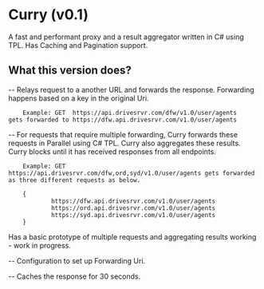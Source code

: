 Curry (v0.1)
=============

A fast and performant proxy and a result aggregator written in C# using TPL. Has Caching and Pagination support.

What this version does?
----------------------
 
 --  Relays request to a another URL and forwards the response.  Forwarding happens based on a key in the original Uri.
 
		Example: GET  https://api.drivesrvr.com/dfw/v1.0/user/agents   gets forwarded to https://dfw.api.drivesrvr.com/v1.0/user/agents
 
-- For requests that require multiple forwarding, Curry forwards these requests in Parallel using C# TPL. Curry also aggregates these results.
Curry blocks until it has received responses from all endpoints.
 
		Example: GET https://api.drivesrvr.com/dfw,ord,syd/v1.0/user/agents gets forwarded as three different requests as below.
		       
		{
		        https://dfw.api.drivesrvr.com/v1.0/user/agents
		        https://ord.api.drivesrvr.com/v1.0/user/agents
		        https://syd.api.drivesrvr.com/v1.0/user/agents
		}     
 
Has a basic prototype of multiple requests and aggregating results working - work in progress.
 
-- Configuration to set up Forwarding Uri.

-- Caches the response for 30 seconds.
 
